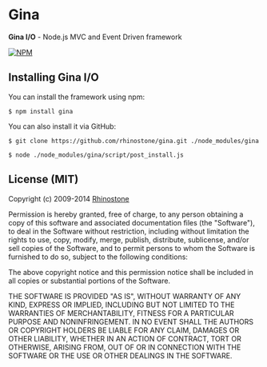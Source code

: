 # Gina

<strong>Gina I/O</strong> - Node.js MVC and Event Driven framework

<a href="https://nodei.co/npm/gina/"><img src="https://nodei.co/npm/gina.png" alt="NPM" style="max-width:100%;"></a>

## Installing Gina I/O

You can install the framework using npm:

```  tty
$ npm install gina
```

You can also install it via GitHub:

```  tty
$ git clone https://github.com/rhinostone/gina.git ./node_modules/gina
```

``` tty
$ node ./node_modules/gina/script/post_install.js
```


## License (MIT)

Copyright (c) 2009-2014 [Rhinostone](http://www.rhinostone.com/)

Permission is hereby granted, free of charge, to any person obtaining a copy
of this software and associated documentation files (the "Software"), to deal
in the Software without restriction, including without limitation the rights
to use, copy, modify, merge, publish, distribute, sublicense, and/or sell
copies of the Software, and to permit persons to whom the Software is furnished
to do so, subject to the following conditions:

The above copyright notice and this permission notice shall be included in all
copies or substantial portions of the Software.

THE SOFTWARE IS PROVIDED "AS IS", WITHOUT WARRANTY OF ANY KIND, EXPRESS OR
IMPLIED, INCLUDING BUT NOT LIMITED TO THE WARRANTIES OF MERCHANTABILITY,
FITNESS FOR A PARTICULAR PURPOSE AND NONINFRINGEMENT. IN NO EVENT SHALL THE
AUTHORS OR COPYRIGHT HOLDERS BE LIABLE FOR ANY CLAIM, DAMAGES OR OTHER
LIABILITY, WHETHER IN AN ACTION OF CONTRACT, TORT OR OTHERWISE, ARISING FROM,
OUT OF OR IN CONNECTION WITH THE SOFTWARE OR THE USE OR OTHER DEALINGS IN
THE SOFTWARE.